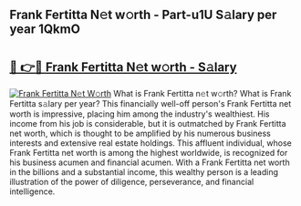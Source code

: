 ## Frank Fertitta N𝚎t w𝚘rth - Part-u1U S𝚊lary per year 1QkmO

# <h2><a href="http://gc1nve.nevu.top/?p=Frank+Fertitta">🔗 👉🔴 Frank Fertitta N𝚎t w𝚘rth - S𝚊lary</a></h2>

[![Frank Fertitta N𝚎t W𝚘rth](https://i.imgur.com/Oavwk0R.jpeg)](http://gc1nve.nevu.top/?p=Frank+Fertitta)
What is Frank Fertitta n𝚎t w𝚘rth? What is Frank Fertitta s𝚊lary per year?
This financially well-off person's Frank Fertitta net worth is impressive, placing him among the industry's wealthiest. His income from his job is considerable, but it is outmatched by Frank Fertitta net worth, which is thought to be amplified by his numerous business interests and extensive real estate holdings. This affluent individual, whose Frank Fertitta net worth is among the highest worldwide, is recognized for his business acumen and financial acumen. With a Frank Fertitta net worth in the billions and a substantial income, this wealthy person is a leading illustration of the power of diligence, perseverance, and financial intelligence.
